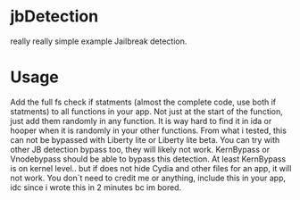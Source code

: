 # jbDetection
really really simple example Jailbreak detection.


# Usage
Add the full fs check if statments (almost the complete code, use both if statments) to all functions in your app. Not just at the start of the function,
just add them randomly in any function. It is way hard to find it in ida or hooper when it is randomly in your other functions. From what i tested, this can not be bypassed with Liberty lite or Liberty lite beta. You can try with other JB detection bypass too, they will likely not work. KernBypass or Vnodebypass should be able to bypass this detection. At least KernBypass is on kernel level.. but if does not hide Cydia and other files for an app, it will not work.
You don´t need to credit me or anything, include this in your app, idc since i wrote this in 2 minutes bc im bored.
